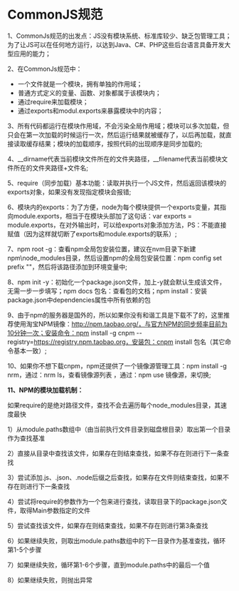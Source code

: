 # CommonJS规范



1、CommonJs规范的出发点：JS没有模块系统、标准库较少、缺乏包管理工具；为了让JS可以在任何地方运行，以达到Java、C#、PHP这些后台语言具备开发大型应用的能力；

2、在CommonJs规范中：

- 一个文件就是一个模块，拥有单独的作用域；
- 普通方式定义的变量、函数、对象都属于该模块内；
- 通过require来加载模块；
- 通过exports和modul.exports来暴露模块中的内容；

3、所有代码都运行在模块作用域，不会污染全局作用域；模块可以多次加载，但只会在第一次加载的时候运行一次，然后运行结果就被缓存了，以后再加载，就直接读取缓存结果；模块的加载顺序，按照代码的出现顺序是同步加载的;

4、__dirname代表当前模块文件所在的文件夹路径，__filename代表当前模块文件所在的文件夹路径+文件名;

5、require（同步加载）基本功能：读取并执行一个JS文件，然后返回该模块的exports对象，如果没有发现指定模块会报错;

6、模块内的exports：为了方便，node为每个模块提供一个exports变量，其指向module.exports，相当于在模块头部加了这句话：var exports = module.exports，在对外输出时，可以给exports对象添加方法，PS：不能直接赋值（因为这样就切断了exports和module.exports的联系）; 

7、npm root -g：查看npm全局包安装位置，建议在nvm目录下新建npm\node_modules目录，然后设置npm的全局包安装位置：npm config set prefix ""，然后将该路径添加到环境变量中; 

8、npm init -y：初始化一个package.json文件，加上-y就会默认生成该文件，无需一步一步填写；npm docs 包名：查看包的文档；npm install：安装package.json中dependencies属性中所有依赖的包 

9、由于npm的服务器是国外的，所以如果你没有和谐工具是下载不了的，这里推荐使用淘宝NPM镜像：http://npm.taobao.org/，与官方NPM的同步频率目前为10分钟一次；安装命令：npm install -g cnpm --registry=https://registry.npm.taobao.org，安装包：cnpm install 包名（其它命令基本一致）;

10、如果你不想下载cnpm，npm还提供了一个镜像源管理工具：npm install -g nrm，通过：nrm ls，查看镜像源列表 ，通过：npm use 镜像源，来切换;

**11、NPM的模块加载机制：**

​      如果require的是绝对路径文件，查找不会去遍历每个node_modules目录，其速度最快

1）从module.paths数组中（由当前执行文件目录到磁盘根目录）取出第一个目录作为查找基准

2）直接从目录中查找该文件，如果存在则结束查找，如果不存在则进行下一条查找

3）尝试添加.js、.json、.node后缀之后查找，如果存在文件则结束查找，如果不存在则进行下一条查找

4）尝试将require的参数作为一个包来进行查找，读取目录下的package.json文件，取得Main参数指定的文件

5）尝试查找该文件，如果存在则结束查找，如果不存在则进行第3条查找

6）如果继续失败，则取出module.paths数组中的下一目录作为基准查找，循环第1-5个步骤

7）如果继续失败，循环第1-6个步骤，直到module.paths中的最后一个值

8）如果继续失败，则抛出异常